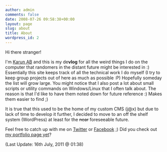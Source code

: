 ```yaml
---
author: admin
comments: false
date: 2008-07-26 09:58:38+00:00
layout: page
slug: about
title: About
wordpress_id: 2
---
```


Hi there stranger!

I'm [Karun AB](http://karun.me) and this is my de**vlog** for all the weird things I do on the computer that randomers in the distant future might be interested in :) Essentially this site keeps track of all the technical work I do myself (I try to keep group projects out of here as much as possible :P) Hopefully someday the list will grow large. You might notice that I also post a lot about small scripts or utility commands on Windows/Linux that I often talk about. The reason is that I'd like to have them noted down for future reference :) Makes them easier to find ;)

It is true that this used to be the home of my custom CMS (j@x) but due to lack of time to develop it further, I decided to move to an off the shelf system (WordPress) at least for the <del>near</del> foreseeable future.

Feel free to catch up with me on [Twitter](http://twitter.com/JAndert0n) or [Facebook](http://facebook.com/KarunAB) ;) Did you check out [my portfolio page yet](http://karun.me)?


(Last Update: 16th July, 2011 @ 01:38)
